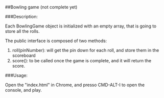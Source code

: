 ##Bowling game
(not complete yet)

###Description:

Each BowlingGame object is initialized with an empty array, that is going to store all the rolls.

The public interface is composed of two methods:
1. roll(pinNumber): will get the pin down for each roll, and store them in the scoreboard
2. score(): to be called once the game is complete, and it will return the score.

###Usage:

Open the "index.html" in Chrome, and presso CMD-ALT-I to open the console, and play.
